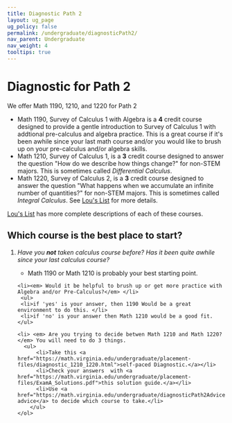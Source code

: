 ```yaml
---
title: Diagnostic Path 2
layout: ug_page
ug_policy: false
permalink: /undergraduate/diagnosticPath2/
nav_parent: Undergraduate
nav_weight: 4
tooltips: true
---
```


<h1 class="mb-4">Diagnostic for Path 2</h1>

<p> We offer Math 1190, 1210, and 1220 for Path 2 </p>
<div class=diagnostic>
 <ul>
    <li> <span class="bolded">Math 1190</span>, Survey of Calculus 1 with Algebra is a <strong>4</strong> credit course designed to provide a gentle introduction to Survey of Calculus 1 with addtional pre-calculus and algebra practice.  This is a great course if it's been awhile since your last math course and/or you would like to brush up on your pre-calculus and/or algebra skills.  </li>
    <li> <span class="bolded">Math 1210</span>, Survey of Calculus 1, is a <strong>3</strong> credit course designed to answer the question "How do we describe how things change?" for non-STEM majors.  This is sometimes called <i>Differential Calculus</i>.  </li>
      <li> <span class="bolded">Math 1220</span>, Survey of Calculus 2, is a <strong>3</strong> credit course designed to answer the question "What happens when we accumulate an infinite number of quantities?"  for non-STEM majors. This is sometimes called <i>Integral Calculus</i>.  See  <a href=" https://louslist.org/CC/Mathematics.html">Lou's List</a> for more details.</li>
  </ul>
  
  

 <span class="bolded"> <a href=" https://louslist.org/CC/Mathematics.html">Lou's List</a></span> has more complete descriptions of each of these courses.
 </div>
 <p></p>
 
 ## Which course is the best place to start?  
 
 <ol>
    <li><em>Have you <strong>not</strong> taken calculus course before?  Has it been quite awhile since your last calculus course?</em> </li>
    <ul><li>Math 1190 or Math 1210 is probably your best starting point.</li></ul>
   
    <li><em> Would it be helpful to brush up or get more practice with Algebra and/or Pre-Calculus?</em> </li>
     <ul>
     <li>if 'yes' is your answer, then 1190 Would be a great environment to do this. </li>
     <li>if 'no' is your answer then Math 1210 would be a good fit. 
    </ul>
  
    <li> <em> Are you trying to decide betwen Math 1210 and Math 1220?</em> You will need to do 3 things.
      <ul>
          <li>Take this <a href="https://math.virginia.edu/undergraduate/placement-files/diagnostic_1210_1220.html">self-paced Diagnostic.</a></li>
          <li>Check your answers  with <a href="https://math.virginia.edu/undergraduate/placement-files/ExamA_Solutions.pdf">this solution guide.</a></li>
          <li>Use <a href="https://math.virginia.edu/undergraduate/diagnosticPath2Advice">this advice</a> to decide which course to take.</li>
        </ul>
    </ol>
